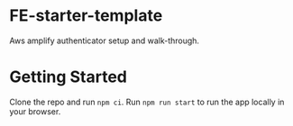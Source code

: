 # FE-starter-template

Aws amplify authenticator setup and walk-through.

# Getting Started

Clone the repo and run `npm ci`. Run `npm run start` to run the app locally in your browser.
